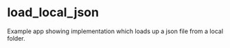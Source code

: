 # load_local_json

Example app showing implementation which loads up a json file from a local folder.

## 
